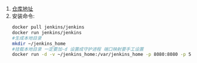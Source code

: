 1. [仓库地址](https://hub.docker.com/r/jenkins/jenkins/)   
2. 安装命令:  
    ```sh
    docker pull jenkins/jenkins    
    docker run jenkins/jenkins     
    #生成本地目录
    mkdir ~/jenkins_home  
    #挂载本地目录 一定要加-d 设置成守护进程 端口映射要手工设置  
    docker run -d -v ~/jenkins_home:/var/jenkins_home -p 8080:8080 -p 50000:50000 jenkins/jenkins   
    ```
